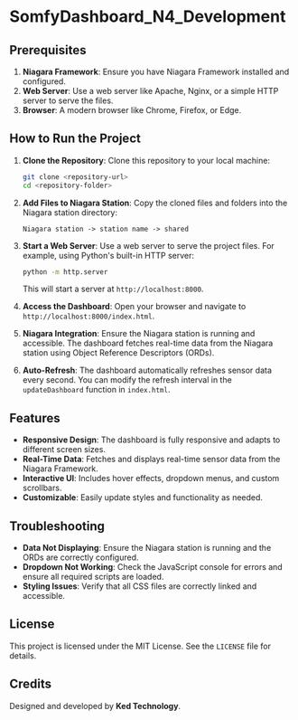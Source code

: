 # SomfyDashboard_N4_Development

## Prerequisites

1. **Niagara Framework**: Ensure you have Niagara Framework installed and configured.
2. **Web Server**: Use a web server like Apache, Nginx, or a simple HTTP server to serve the files.
3. **Browser**: A modern browser like Chrome, Firefox, or Edge.

## How to Run the Project

1. **Clone the Repository**:
   Clone this repository to your local machine:
   ```bash
   git clone <repository-url>
   cd <repository-folder>
   ```

2. **Add Files to Niagara Station**:
   Copy the cloned files and folders into the Niagara station directory:
   ```
   Niagara station -> station name -> shared
   ```

3. **Start a Web Server**:
   Use a web server to serve the project files. For example, using Python's built-in HTTP server:
   ```bash
   python -m http.server
   ```
   This will start a server at `http://localhost:8000`.

4. **Access the Dashboard**:
   Open your browser and navigate to `http://localhost:8000/index.html`.

5. **Niagara Integration**:
   Ensure the Niagara station is running and accessible. The dashboard fetches real-time data from the Niagara station using Object Reference Descriptors (ORDs).

6. **Auto-Refresh**:
   The dashboard automatically refreshes sensor data every second. You can modify the refresh interval in the `updateDashboard` function in `index.html`.

## Features

- **Responsive Design**: The dashboard is fully responsive and adapts to different screen sizes.
- **Real-Time Data**: Fetches and displays real-time sensor data from the Niagara Framework.
- **Interactive UI**: Includes hover effects, dropdown menus, and custom scrollbars.
- **Customizable**: Easily update styles and functionality as needed.

## Troubleshooting

- **Data Not Displaying**: Ensure the Niagara station is running and the ORDs are correctly configured.
- **Dropdown Not Working**: Check the JavaScript console for errors and ensure all required scripts are loaded.
- **Styling Issues**: Verify that all CSS files are correctly linked and accessible.

## License

This project is licensed under the MIT License. See the `LICENSE` file for details.

## Credits

Designed and developed by **Ked Technology**.
